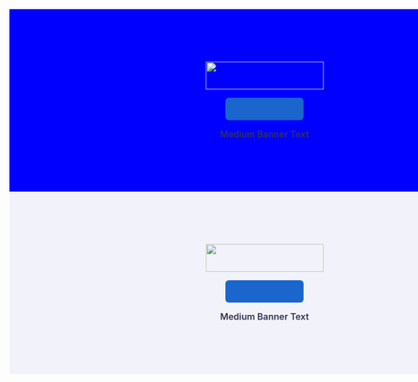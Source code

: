 <div style="width: 874px; height: 287px; padding: 20px; background: blue; flex-direction: column; justify-content: center; align-items: center; gap: 15px; display: inline-flex;">
  <div style="width: 211px; height: 50px; position: relative;">
    <img style="width: 211px; height: 50px; left: 0px; top: 0px; position: absolute;" src="https://via.placeholder.com/211x50">
  </div>
  <div style="width: 140px; height: 40px; background: #1A66CC; border-radius: 6px;"></div>
  <div style="color: #33334D; font-size: 16px; font-family: Inter; font-weight: 600; word-wrap: break-word;">Medium Banner Text</div>
</div>



<div class="MediumRectangleBanner300x250" style="width: 874px; height: 287px; padding: 20px; background: #F2F2FA; flex-direction: column; justify-content: center; align-items: center; gap: 15px; display: inline-flex" data-adon="adon_custom">
  <div class="Union" style="width: 211px; height: 50px; position: relative" data-adon="adon_custom">
    <img class="Union" style="width: 211px; height: 50px; left: 0px; top: 0px; position: absolute" data-adon="adon_custom" src="https://via.placeholder.com/211x50" />
  </div>
  <div class="CtaButton" style="width: 140px; height: 40px; background: #1A66CC; border-radius: 6px" data-adon="adon_custom"></div>
  <div class="TextBlock" style="color: #33334D; font-size: 16px; font-family: Inter; font-weight: 600; hej: hej; word-wrap: break-word" data-adon="adon_custom">Medium Banner Text</div>
</div>
